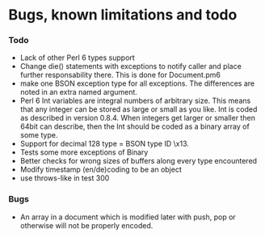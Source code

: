 # Bugs, known limitations and todo

### Todo

* Lack of other Perl 6 types support
* Change die() statements with exceptions to notify caller and place further responsability there. This is done for Document.pm6
* make one BSON exception type for all exceptions. The differences are noted in an extra named argument.
* Perl 6 Int variables are integral numbers of arbitrary size. This means that any integer can be stored as large or small as you like. Int is coded as described in version 0.8.4. When integers get larger or smaller then 64bit can describe, then the Int should be coded as a binary array of some type.
* Support for decimal 128 type = BSON type ID \x13.
* Tests some more exceptions of Binary
* Better checks for wrong sizes of buffers along every type encountered
* Modify timestamp (en/de)coding to be an object
* use throws-like in test 300



### Bugs

* An array in a document which is modified later with push, pop or otherwise will not be properly encoded.
